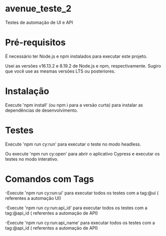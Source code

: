 # avenue_teste_2
Testes de automação de UI e API

# Pré-requisitos
É necessário ter Node.js e npm instalados para executar este projeto.

Usei as versões v16.13.2 e 8.19.2 de Node.js e npm, respectivamente. Sugiro que você use as mesmas versões LTS ou posteriores.

# Instalação
Execute 'npm install' (ou npm i para a versão curta) para instalar as dependências de desenvolvimento.

# Testes
Execute 'npm run cy:run' para executar o teste no modo headless.

Ou execute 'npm run cy:open' para abrir o aplicativo Cypress e executar os testes no modo interativo.

# Comandos com Tags

-Execute 'npm run cy:run:ui' para executar todos os testes com a tag:@ui ( referentes a automação UI)

-Execute 'npm run cy:run:api_id' para executar todos os testes com a tag:@api_id ( referentes a automação de API)

-Execute 'npm run cy:run:api_name' para executar todos os testes com a tag:@api_id ( referentes a automação de API)

